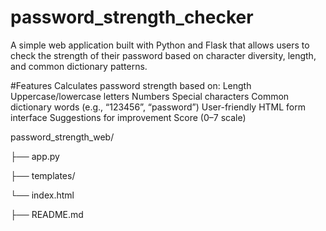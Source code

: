 # password_strength_checker

A simple web application built with Python and Flask that allows users to check the strength of their password based on character diversity, length, and common dictionary patterns.

#Features
Calculates password strength based on:
Length
Uppercase/lowercase letters
Numbers
Special characters
Common dictionary words (e.g., “123456”, “password”)
User-friendly HTML form interface
Suggestions for improvement
Score (0–7 scale)

password_strength_web/

├── app.py

├── templates/
  
 └── index.html       

├── README.md            
